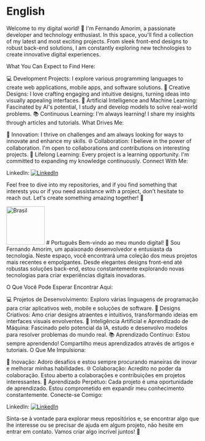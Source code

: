 # English 
Welcome to my digital world! 👋 I'm Fernando Amorim, a passionate developer and technology enthusiast.
In this space, you'll find a collection of my latest and most exciting projects.
From sleek front-end designs to robust back-end solutions, I am constantly exploring new technologies to create innovative digital experiences.

What You Can Expect to Find Here:

💻 Development Projects: I explore various programming languages to create web applications, mobile apps, and software solutions.
🎨 Creative Designs: I love crafting engaging and intuitive designs, turning ideas into visually appealing interfaces.
🤖 Artificial Intelligence and Machine Learning: Fascinated by AI's potential, I study and develop models to solve real-world problems.
📚 Continuous Learning: I'm always learning! I share my insights through articles and tutorials.
What Drives Me:

🚀 Innovation: I thrive on challenges and am always looking for ways to innovate and enhance my skills.
🌐 Collaboration: I believe in the power of collaboration. I'm open to collaborations and contributions on interesting projects.
🌱 Lifelong Learning: Every project is a learning opportunity. I'm committed to expanding my knowledge continuously.
Connect With Me:

LinkedIn: [![LinkedIn](https://img.shields.io/badge/LinkedIn-Profile-blue?style=flat&logo=linkedin)](https://www.linkedin.com/in/fernando-gamorim/)

Feel free to dive into my repositories, and if you find something that interests you or if you need assistance with a project, don't hesitate to reach out. Let's create something amazing together! 🚀

<img src="[URL_DA_IMAGEM](https://cdn-icons-png.flaticon.com/512/330/330430.png)" alt="Brasil" width="100" height="100"> # Português
Bem-vindo ao meu mundo digital! 👋 Sou Fernando Amorim, um apaixonado desenvolvedor e entusiasta da tecnologia. 
Neste espaço, você encontrará uma coleção dos meus projetos mais recentes e empolgantes. 
Desde elegantes designs front-end até robustas soluções back-end, estou constantemente explorando novas tecnologias para criar experiências digitais inovadoras.

O Que Você Pode Esperar Encontrar Aqui:

💻 Projetos de Desenvolvimento: Exploro várias linguagens de programação para criar aplicativos web, mobile e soluções de software.
🎨 Designs Criativos: Amo criar designs atraentes e intuitivos, transformando ideias em interfaces visuais envolventes.
🤖 Inteligência Artificial e Aprendizado de Máquina: Fascinado pelo potencial da IA, estudo e desenvolvo modelos para resolver problemas do mundo real.
📚 Aprendizado Contínuo: Estou sempre aprendendo! Compartilho meus aprendizados através de artigos e tutoriais.
O Que Me Impulsiona:

🚀 Inovação: Adoro desafios e estou sempre procurando maneiras de inovar e melhorar minhas habilidades.
🌐 Colaboração: Acredito no poder da colaboração. Estou aberto a colaborações e contribuições em projetos interessantes.
🌱 Aprendizado Perpétuo: Cada projeto é uma oportunidade de aprendizado. Estou comprometido em expandir meu conhecimento constantemente.
Conecte-se Comigo:

LinkedIn: [![LinkedIn](https://img.shields.io/badge/LinkedIn-Profile-blue?style=flat&logo=linkedin)](https://www.linkedin.com/in/fernando-gamorim/)

Sinta-se à vontade para explorar meus repositórios e, se encontrar algo que lhe interesse ou se precisar de ajuda em algum projeto, não hesite em entrar em contato. Vamos criar algo incrível juntos! 🚀
